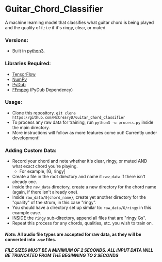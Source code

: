 # Guitar_Chord_Classifier
A machine learning model that classifies what guitar chord is being played and the quality of it: i.e if it's ringy, clear, or muted.

### Versions:
- Built in [python3](https://www.python.org/downloads/).

### Libraries Required:
- [TensorFlow](https://www.tensorflow.org/)
- [NumPy](http://www.numpy.org/)
- [PyDub](https://github.com/jiaaro/pydub)
- [FFmpeg](https://github.com/jiaaro/pydub#getting-ffmpeg-set-up) (PyDub Dependency)

### Usage:
- Clone this repository. `git clone https://github.com/McCrearyD/Guitar_Chord_Classifier`
- To process any raw data for training, run `python3 -u process.py` inside the main directory.
- More instructions will follow as more features come out! Currently under development!

### Adding Custom Data:
- Record your chord and note whether it's clear, ringy, or muted AND what exact chord you're playing.
    - For example, [G, ringy]
- Create a file in the root directory and name it `raw_data` if there isn't already one.
- Inside the `raw_data` directory, create a new directory for the chord name (again, if there isn't already one).
- Inside `raw_data/${chord_name}`, create yet another directory for the "quality" of the strum, in this case "ringy".
- You should have a directory set up similar to: `raw_data/G/ringy` in this example case.
- INSIDE the `ringy` sub-directory, append all files that are "ringy Gs".
- Repeat this process for any chords, qualities, etc. you wish to train on.

#### *Note:* All audio file types are accepted for raw data, as they will be converted into `.wav` files.

***FILE SIZES MUST BE A MINIMUM OF 2 SECONDS. ALL INPUT DATA WILL BE TRUNCATED FROM THE BEGINNING TO 2 SECONDS***
